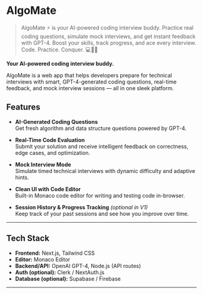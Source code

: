 # AlgoMate



> AlgoMate ⚡ is your AI-powered coding interview buddy.
Practice real coding questions, simulate mock interviews, and get instant feedback with GPT-4.
Boost your skills, track progress, and ace every interview.
Code. Practice. Conquer. 💻🧠🎯






**Your AI-powered coding interview buddy.**

AlgoMate is a web app that helps developers prepare for technical interviews with smart, GPT-4-generated
coding questions, real-time feedback, and mock interview sessions — all in one sleek platform.





## Features

- **AI-Generated Coding Questions**  
  Get fresh algorithm and data structure questions powered by GPT-4.

- **Real-Time Code Evaluation**  
  Submit your solution and receive intelligent feedback on correctness, edge cases, and optimization.

- **Mock Interview Mode**  
  Simulate timed technical interviews with dynamic difficulty and adaptive hints.

- **Clean UI with Code Editor**  
  Built-in Monaco code editor for writing and testing code in-browser.

- **Session History & Progress Tracking** *(optional in V1)*  
  Keep track of your past sessions and see how you improve over time.

---

## Tech Stack

- **Frontend:** Next.js, Tailwind CSS  
- **Editor:** Monaco Editor  
- **Backend/API:** OpenAI GPT-4, Node.js (API routes)  
- **Auth (optional):** Clerk / NextAuth.js  
- **Database (optional):** Supabase / Firebase

---
